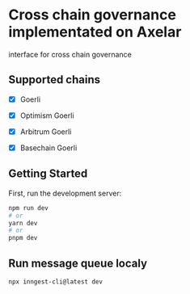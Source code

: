 <!-- This is a [Next.js](https://nextjs.org/) project bootstrapped with [`create-next-app`](https://github.com/vercel/next.js/tree/canary/packages/create-next-app).
 -->

# Cross chain governance implementated on Axelar

interface for cross chain governance

## Supported chains

- [x] Goerli
- [x] Optimism Goerli
- [x] Arbitrum Goerli
- [x] Basechain Goerli


## Getting Started

First, run the development server:

```bash
npm run dev
# or
yarn dev
# or
pnpm dev
```

## Run message queue localy

```bash
npx inngest-cli@latest dev
```
